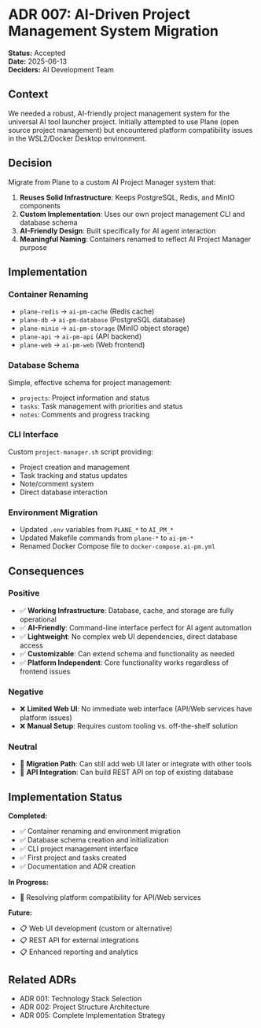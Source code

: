 # ADR 007: AI-Driven Project Management System Migration

**Status:** Accepted  
**Date:** 2025-06-13  
**Deciders:** AI Development Team  

## Context

We needed a robust, AI-friendly project management system for the universal AI tool launcher project. Initially attempted to use Plane (open source project management) but encountered platform compatibility issues in the WSL2/Docker Desktop environment.

## Decision

Migrate from Plane to a custom AI Project Manager system that:

1. **Reuses Solid Infrastructure**: Keeps PostgreSQL, Redis, and MinIO components
2. **Custom Implementation**: Uses our own project management CLI and database schema
3. **AI-Friendly Design**: Built specifically for AI agent interaction
4. **Meaningful Naming**: Containers renamed to reflect AI Project Manager purpose

## Implementation

### Container Renaming
- `plane-redis` → `ai-pm-cache` (Redis cache)
- `plane-db` → `ai-pm-database` (PostgreSQL database)  
- `plane-minio` → `ai-pm-storage` (MinIO object storage)
- `plane-api` → `ai-pm-api` (API backend)
- `plane-web` → `ai-pm-web` (Web frontend)

### Database Schema
Simple, effective schema for project management:
- `projects`: Project information and status
- `tasks`: Task management with priorities and status
- `notes`: Comments and progress tracking

### CLI Interface
Custom `project-manager.sh` script providing:
- Project creation and management
- Task tracking and status updates
- Note/comment system
- Direct database interaction

### Environment Migration
- Updated `.env` variables from `PLANE_*` to `AI_PM_*`
- Updated Makefile commands from `plane-*` to `ai-pm-*`
- Renamed Docker Compose file to `docker-compose.ai-pm.yml`

## Consequences

### Positive
- ✅ **Working Infrastructure**: Database, cache, and storage are fully operational
- ✅ **AI-Friendly**: Command-line interface perfect for AI agent automation
- ✅ **Lightweight**: No complex web UI dependencies, direct database access
- ✅ **Customizable**: Can extend schema and functionality as needed
- ✅ **Platform Independent**: Core functionality works regardless of frontend issues

### Negative
- ❌ **Limited Web UI**: No immediate web interface (API/Web services have platform issues)
- ❌ **Manual Setup**: Requires custom tooling vs. off-the-shelf solution

### Neutral
- 🔄 **Migration Path**: Can still add web UI later or integrate with other tools
- 🔄 **API Integration**: Can build REST API on top of existing database

## Implementation Status

**Completed:**
- ✅ Container renaming and environment migration
- ✅ Database schema creation and initialization
- ✅ CLI project management interface
- ✅ First project and tasks created
- ✅ Documentation and ADR creation

**In Progress:**
- 🔄 Resolving platform compatibility for API/Web services

**Future:**
- 📋 Web UI development (custom or alternative)
- 📋 REST API for external integrations
- 📋 Enhanced reporting and analytics

## Related ADRs

- ADR 001: Technology Stack Selection
- ADR 002: Project Structure Architecture  
- ADR 005: Complete Implementation Strategy
